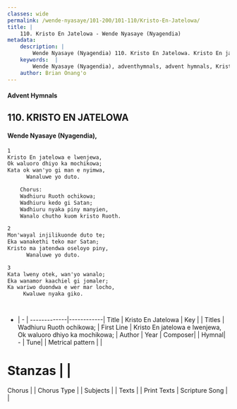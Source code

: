 ```yaml
---
classes: wide
permalink: /wende-nyasaye/101-200/101-110/Kristo-En-Jatelowa/
title: |
    110. Kristo En Jatelowa - Wende Nyasaye (Nyagendia)
metadata:
    description: |
        Wende Nyasaye (Nyagendia) 110. Kristo En Jatelowa. Kristo En jatelowa e lwenjewa,  Ok waluoro dhiyo ka mochikowa; Kata ok wan'yo gi man e nyimwa,        Wanaluwe yo duto.  	Chorus: 	Wadhiuru Ruoth ochikowa;  	Wadhiuru kedo gi Satan; 	Wadhiuru nyaka piny manyien,  	Wanalo chutho kuom kristo Ruoth.  
    keywords:  |
        Wende Nyasaye (Nyagendia), adventhymnals, advent hymnals, Kristo En Jatelowa, Kristo En jatelowa e lwenjewa,  Ok waluoro dhiyo ka mochikowa;. Wadhiuru Ruoth ochikowa; 
    author: Brian Onang'o
---
```


#### Advent Hymnals
## 110. KRISTO EN JATELOWA
####  Wende Nyasaye (Nyagendia),

```txt
1
Kristo En jatelowa e lwenjewa, 
Ok waluoro dhiyo ka mochikowa;
Kata ok wan'yo gi man e nyimwa, 
      Wanaluwe yo duto.

	Chorus:
	Wadhiuru Ruoth ochikowa; 
	Wadhiuru kedo gi Satan;
	Wadhiuru nyaka piny manyien, 
	Wanalo chutho kuom kristo Ruoth.

2
Mon'wayal injilikuonde duto te;
Eka wanakethi teko mar Satan;
Kristo ma jatendwa oseloyo piny,
      Wanaluwe yo duto.

3
Kata lweny otek, wan'yo wanalo; 
Eka wanamor kaachiel gi jomaler;
Ka wariwo duondwa e wer mar locho, 
     Kwaluwe nyaka giko.




```

- |   -  |
-------------|------------|
Title | Kristo En Jatelowa |
Key |  |
Titles | Wadhiuru Ruoth ochikowa;  |
First Line | Kristo En jatelowa e lwenjewa,  Ok waluoro dhiyo ka mochikowa; |
Author | 
Year | 
Composer| |
Hymnal|  - |
Tune|  |
Metrical pattern | |
# Stanzas |  |
Chorus |  |
Chorus Type |  |
Subjects | |
Texts |  |
Print Texts | 
Scripture Song |  |
    
